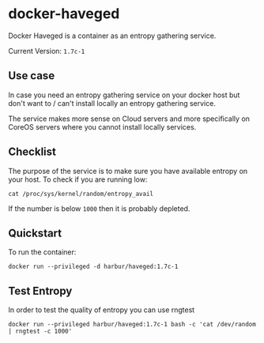 # docker-haveged

Docker Haveged is a container as an entropy gathering service.

Current Version: `1.7c-1`

## Use case

In case you need an entropy gathering service on your docker host but don't want to / can't install locally an entropy gathering service.

The service makes more sense on Cloud servers and more specifically on CoreOS servers where you cannot install locally services.

## Checklist

The purpose of the service is to make sure you have available entropy on your host. To check if you are running low:

```
cat /proc/sys/kernel/random/entropy_avail
```

If the number is below `1000` then it is probably depleted.

## Quickstart

To run the container:

```
docker run --privileged -d harbur/haveged:1.7c-1
```

## Test Entropy

In order to test the quality of entropy you can use rngtest
```
docker run --privileged harbur/haveged:1.7c-1 bash -c 'cat /dev/random | rngtest -c 1000'
```
